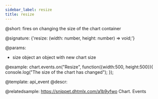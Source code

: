 ```yaml
---
sidebar_label: resize
title: resize
---          
```


@short: fires on changing the size of the chart container

@signature: {'resize: (width: number, height: number) => void;'}

@params:
- size		object	 an object with new chart size


@example:
chart.events.on("Resize", function({width:500, height:500}){
    console.log("The size of the chart has changed");
});


@template: api_event
@descr:


@relatedsample: 
https://snippet.dhtmlx.com/a1b9yfwo	Chart. Events
